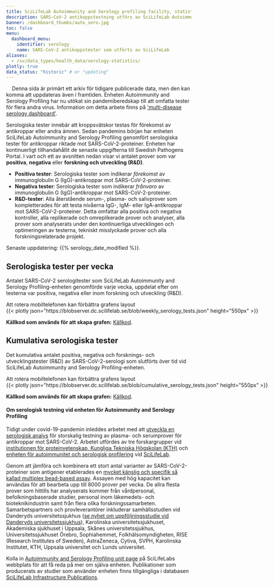 ```yaml
---
title: SciLifeLab Autoimmunity and Serology profiling facility, statistik för SARS-CoV-2 antikroppstester
description: SARS-CoV-2 antikoppstestning utförs av SciLifeLab Autoimmunology and Serology Profiling Facility. Denna dashboard visa totalt antal tester, positiva och negativa, som utförts över tid.
banner: /dashboard_thumbs/auto_sero.jpg
toc: false
menu:
  dashboard_menu:
    identifier: serology
    name: SARS-CoV-2 antikoppstester som utförts av SciLifeLab
aliases:
  - /sv/data_types/health_data/serology-statistics/
plotly: true
data_status: "historic" # or "updating"
---
```


<div class="alert alert-info">
  <i class="bi bi-exclamation-triangle-fill"></i>
  <span>Denna sida är primärt ett arkiv för tidigare publicerade data, men den kan komma att uppdateras även i framtiden.  Enheten Autoimmunity and Serology Profiling har nu utökat sin pandemiberedskap till att omfatta tester för flera andra virus. Information om detta arbete finns på <a href="/dashboards/serology_multidisease/"> 'multi-disease serology dashboard'</a>.</span>
</div>

Serologiska tester innebär att kroppsvätskor testas för förekomst av antikroppar eller andra ämnen. Sedan pandemins början har enheten SciLifeLab Autoimmunity and Serology Profiling genomfört serologiska tester för antikroppar riktade mot SARS-CoV-2-proteiner. Enheten har kontinuerligt tillhandahållit de senaste uppgifterna till Swedish Pathogens Portal. I vart och ett av avsnitten nedan visar vi antalet prover som var **positiva**, **negativa** eller **forskning och utveckling (R&D)**.

- **Positiva tester**: Serologiska tester som indikerar _förekomst_ av immunoglobulin G (IgG)-antikroppar mot SARS-CoV-2-proteiner.
- **Negativa tester**: Serologiska tester som indikerar _frånvaro_ av immunoglobulin G (IgG)-antikroppar mot SARS-CoV-2-proteiner.
- **R&D-tester**: Alla återstående serum-, plasma- och salivprover som kompletterades för att testa nivåerna IgG-, IgM- eller IgA-antikroppar mot SARS-CoV-2-proteiner. Detta omfattar alla positiva och negativa kontroller, alla replikerade och omreplikerade prover och analyser, alla prover som analyserats under den kontinuerliga utvecklingen och optimeringen av testerna, tekniskt misslyckade prover och alla forskningsrelaterade projekt.

<div class="alert alert-info">Senaste uppdatering: {{% serology_date_modified %}}.</div>

## Serologiska tester per vecka

Antalet SARS-CoV-2 serologitester som SciLifeLab Autoimmunity and Serology Profiling-enheten genomförde varje vecka, uppdelat efter om testerna var positiva, negativa eller inom forskning och utveckling (R&D).

<div class="d-md-none alert alert-info">
  Att rotera mobiltelefonen kan förbättra grafens layout
</div>

<div class="plot_wrapper mb-3">
  <div class="table-responsive" style="min-width: 800px">{{< plotly json="https://blobserver.dc.scilifelab.se/blob/weekly_serology_tests.json" height="550px" >}}</div>
</div>

<!-- **Ladda ner data:** [Serology-testing-statistics-dataset-20202021.csv](https://blobserver.dc.scilifelab.se/blob/Serology-testing-statistics-dataset-20202021.csv) -->

**Källkod som används för att skapa grafen:** [Källkod](https://github.com/ScilifelabDataCentre/pathogens-portal-visualisations/blob/main/serology/weekly-serology-tests.py).

## Kumulativa serologiska tester

Det kumulativa antalet positiva, negativa och forsknings- och utvecklingstester (R&D) av SARS-CoV-2-serologi som slutförts över tid vid SciLifeLab Autoimmunity and Serology Profiling-enheten.

<div class="d-md-none alert alert-info">
  Att rotera mobiltelefonen kan förbättra grafens layout
</div>

<div class="plot_wrapper mb-3">
  <div class="table-responsive" style="min-width: 800px">{{< plotly json="https://blobserver.dc.scilifelab.se/blob/cumulative_serology_tests.json" height="550px" >}}</div>
</div>

<!-- **Ladda ner data:** [Serology-testing-statistics-dataset-20202021.csv](https://blobserver.dc.scilifelab.se/blob/Serology-testing-statistics-dataset-20202021.csv) -->

**Källkod som används för att skapa grafen:** [Källkod](https://github.com/ScilifelabDataCentre/pathogens-portal-visualisations/blob/main/serology/cumulative-serology-tests.py).

#### Om serologisk testning vid enheten för Autoimmunity and Serology Profiling

Tidigt under covid-19-pandemin inleddes arbetet med att [utveckla en serologisk analys](https://www.scilifelab.se/capabilities/pandemic-laboratory-preparedness/pandemic-response/other-scilifelab-efforts/serology/) för storskalig testning av plasma- och serumprover för antikroppar mot SARS-CoV-2. Arbetet utfördes av tre forskargrupper vid [institutionen för proteinvetenskap, Kungliga Tekniska Högskolan (KTH)](https://www.kth.se/sv/pro/protein-science-1.784558) och [enheten för autoimmunitet och serologisk profilering](https://www.scilifelab.se/facilities/autoimmunity-profiling/) vid [SciLifeLab](https://www.scilifelab.se).

Genom att jämföra och kombinera ett stort antal varianter av SARS-CoV-2-proteiner som antigener etablerades en [mycket känslig och specifik så kallad multiplex bead-based assay](https://doi.org/10.1002/cti2.1312). Assayen med hög kapacitet kan användas för att bearbeta upp till 8000 prover per vecka. De allra flesta prover som hittills har analyserats kommer från vårdpersonal, befolkningsbaserade studier, personal inom läkemedels- och bioteknikindustrin samt från flera olika forskningssamarbeten. Samarbetspartners och provleverantörer inkluderar samhällsstudien vid Danderyds universitetssjukhus ([se nyhet om uppföljningsstudie vid Danderyds universitetssjukhus](https://www.scilifelab.se/news/four-out-of-five-still-have-antibodies-against-sars-cov-2)), Karolinska universitetssjukhuset, Akademiska sjukhuset i Uppsala, Skånes universitetssjukhus, Universitetssjukhuset Örebro, Sophiahemmet, Folkhälsomyndigheten, RISE (Research Institutes of Sweden), AstraZeneca, Cytiva, SVPH, Karolinska Institutet, KTH, Uppsala universitet och Lunds universitet.

Kolla in [Autoimmunity and Serology Profiling unit page](https://www.scilifelab.se/units/autoimmunity-profiling/) på SciLifeLabs webbplats för att få reda på mer om själva enheten. Publikationer som producerats av studier som använder enheten finns tillgängliga i databasen [SciLifeLab Infrastructure Publications](https://publications.scilifelab.se/label/Autoimmunity%20and%20Serology%20Profiling).
